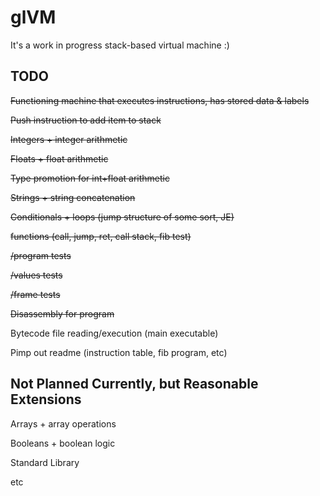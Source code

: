 # glVM

It's a work in progress stack-based virtual machine :)

## TODO

~~Functioning machine that executes instructions, has stored data & labels~~

~~Push instruction to add item to stack~~

~~Integers + integer arithmetic~~

~~Floats + float arithmetic~~

~~Type promotion for int+float arithmetic~~

~~Strings + string concatenation~~

~~Conditionals + loops (jump structure of some sort, JE)~~

~~functions (call, jump, ret, call stack, fib test)~~

~~/program tests~~

~~/values tests~~

~~/frame tests~~

~~Disassembly for program~~

Bytecode file reading/execution (main executable)

Pimp out readme (instruction table, fib program, etc)

## Not Planned Currently, but Reasonable Extensions

Arrays + array operations

Booleans + boolean logic

Standard Library

etc
